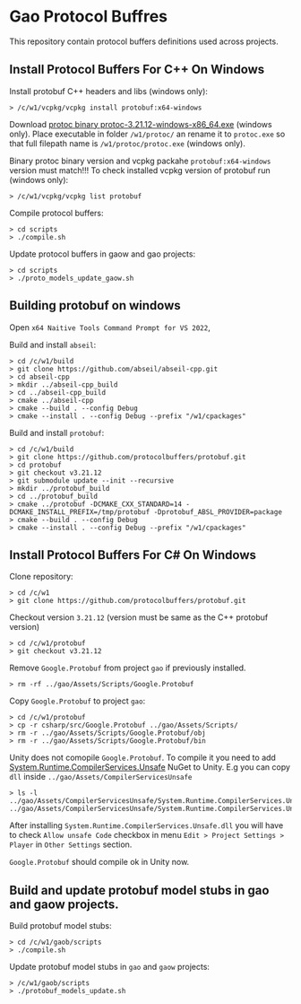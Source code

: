 # Gao Protocol Buffres 

This repository contain protocol buffers definitions used across projects.

## Install Protocol Buffers For C++ On Windows 

Install protobuf C++ headers and libs (windows only):

```
> /c/w1/vcpkg/vcpkg install protobuf:x64-windows

```

Download [protoc binary protoc-3.21.12-windows-x86_64.exe](https://repo1.maven.org/maven2/com/google/protobuf/protoc/3.21.12/) (windows only).
Place executable in folder `/w1/protoc/` an rename it to `protoc.exe` so that full filepath name is  `/w1/protoc/protoc.exe` (windows only).

Binary protoc binary version and vcpkg packahe `protobuf:x64-windows` version must match!!!
To check installed vcpkg version of protobuf run (windows only):

```
> /c/w1/vcpkg/vcpkg list protobuf
```

Compile protocol buffers:

```
> cd scripts
> ./compile.sh
```

Update protocol buffers in gaow and gao projects:


```
> cd scripts
> ./proto_models_update_gaow.sh
```

## Building protobuf on windows

Open `x64 Naitive Tools Command Prompt for VS 2022`,

Build and install `abseil`:

```
> cd /c/w1/build
> git clone https://github.com/abseil/abseil-cpp.git
> cd abseil-cpp
> mkdir ../abseil-cpp_build
> cd ../abseil-cpp_build
> cmake ../abseil-cpp
> cmake --build . --config Debug
> cmake --install . --config Debug --prefix "/w1/cpackages"

```

Build and install `protobuf`:

```
> cd /c/w1/build
> git clone https://github.com/protocolbuffers/protobuf.git
> cd protobuf
> git checkout v3.21.12
> git submodule update --init --recursive
> mkdir ../protobuf_build
> cd ../protobuf_build
> cmake ../protobuf -DCMAKE_CXX_STANDARD=14 -DCMAKE_INSTALL_PREFIX=/tmp/protobuf -Dprotobuf_ABSL_PROVIDER=package 
> cmake --build . --config Debug 
> cmake --install . --config Debug --prefix "/w1/cpackages"
```

## Install Protocol Buffers For C# On Windows 


Clone repository:

```
> cd /c/w1
> git clone https://github.com/protocolbuffers/protobuf.git
```

Checkout version `3.21.12` (version must be same as the C++ protobuf version)

```
> cd /c/w1/protobuf
> git checkout v3.21.12
```

Remove `Google.Protobuf` from project `gao` if previously installed.

```
> rm -rf ../gao/Assets/Scripts/Google.Protobuf
```

Copy `Google.Protobuf` to project `gao`:

```
> cd /c/w1/protobuf
> cp -r csharp/src/Google.Protobuf ../gao/Assets/Scripts/ 
> rm -r ../gao/Assets/Scripts/Google.Protobuf/obj
> rm -r ../gao/Assets/Scripts/Google.Protobuf/bin
```

Unity does not comopile `Google.Protobuf`. To compile it you need to add [System.Runtime.CompilerServices.Unsafe](https://www.nuget.org/packages/System.Runtime.CompilerServices.Unsafe) NuGet to Unity.
E.g you can copy `dll` inside `../gao/Assets/CompilerServicesUnsafe`


```
> ls -l ../gao/Assets/CompilerServicesUnsafe/System.Runtime.CompilerServices.Unsafe.dll 
../gao/Assets/CompilerServicesUnsafe/System.Runtime.CompilerServices.Unsafe.dll*
```

After installing `System.Runtime.CompilerServices.Unsafe.dll` you will have to check `Allow unsafe Code` checkbox in menu `Edit > Project Settings > Player` in `Other Settings` section. 

`Google.Protobuf` should compile ok in Unity now.

## Build and update protobuf model stubs in gao and gaow projects.

Build protobuf model stubs:
```
> cd /c/w1/gaob/scripts
> ./compile.sh 
```

Update protobuf model stubs in `gao` and `gaow` projects:
```
> /c/w1/gaob/scripts
> ./protobuf_models_update.sh
```


